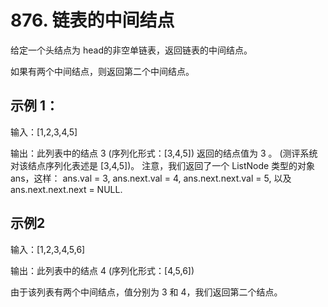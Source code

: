 # 876. 链表的中间结点

给定一个头结点为 head的非空单链表，返回链表的中间结点。

如果有两个中间结点，则返回第二个中间结点。


## 示例 1：

输入：[1,2,3,4,5]

输出：此列表中的结点 3 (序列化形式：[3,4,5])
返回的结点值为 3 。 (测评系统对该结点序列化表述是 [3,4,5])。
注意，我们返回了一个 ListNode 类型的对象 ans，这样：
ans.val = 3, ans.next.val = 4, ans.next.next.val = 5, 以及 ans.next.next.next = NULL.
## 示例2

输入：[1,2,3,4,5,6]

输出：此列表中的结点 4 (序列化形式：[4,5,6])

由于该列表有两个中间结点，值分别为 3 和 4，我们返回第二个结点。

